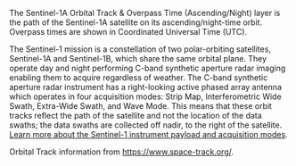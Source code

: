 The Sentinel-1A Orbital Track & Overpass Time (Ascending/Night) layer is the path of the Sentinel-1A satellite on its ascending/night-time orbit. Overpass times are shown in Coordinated Universal Time (UTC).

The Sentinel-1 mission is a constellation of two polar-orbiting satellites, Sentinel-1A and Sentinel-1B, which share the same orbital plane. They operate day and night performing C-band synthetic aperture radar imaging enabling them to acquire regardless of weather. The C-band synthetic aperture radar instrument has a right-looking active phased array antenna which operates in four acquisition modes: Strip Map, Interferometric Wide Swath, Extra-Wide Swath, and Wave Mode. This means that these orbit tracks reflect the path of the satellite and not the location of the data swaths; the data swaths are collected off nadir, to the right of the satellite. [Learn more about the Sentinel-1 instrument payload and acquisition modes](https://sentinel.esa.int/web/sentinel/missions/sentinel-1/instrument-payload).

Orbital Track information from <https://www.space-track.org/>.
